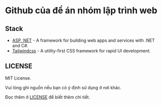 # Github của đề án nhóm lập trình web

## Stack
 - [ASP. NET](https://dotnet.microsoft.com/en-us/apps/aspnet) - A framework for building web apps and services with .NET and C#.
 - [Tailwindcss](https://tailwindcss.com/) - A utility-first CSS framework for rapid UI development. 

## LICENSE
MIT License.

Vui lòng ghi nguồn nếu bạn có ý định sử dụng ở nơi khác.

Đọc thêm ở [LICENSE](./LICENSE) để biết thêm chi tiết.
